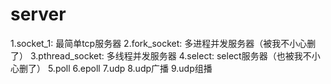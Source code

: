 # server
1.socket_1:
  最简单tcp服务器
2.fork_socket:
  多进程并发服务器（被我不小心删了）
3.pthread_socket:
  多线程并发服务器
4.select:
  select服务器（也被我不小心删了）
5.poll
6.epoll
7.udp
8.udp广播
9.udp组播
